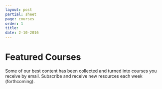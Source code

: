 ```yaml
---
layout: post
partial: sheet
page: courses
order: 1
title: 
date: 2-10-2016
---
```

# Featured Courses
	
Some of our best content has been collected and turned into courses you receive by email. Subscribe and receive new resources each week (forthcoming).